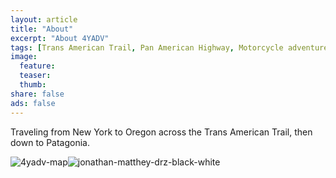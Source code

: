 ```yaml
---
layout: article
title: "About"
excerpt: "About 4YADV"
tags: [Trans American Trail, Pan American Highway, Motorcycle adventure]
image:
  feature:
  teaser:
  thumb:
share: false
ads: false
---
```


Traveling from New York to Oregon across the Trans American Trail, then down to Patagonia.

<img class="img-w50" src="{{ site.url }}/images/4yadvmap.jpg" alt="4yadv-map"/><img class="img-w50" src="{{ site.url }}/images/jonathan-matthey-drz-black-white.jpg" alt="jonathan-matthey-drz-black-white"/>
